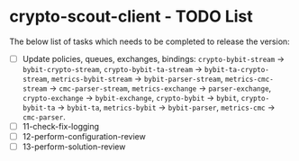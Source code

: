 # crypto-scout-client - TODO List

The below list of tasks which needs to be completed to release the version:

- [ ] Update policies, queues, exchanges, bindings: `crypto-bybit-stream` -> `bybit-crypto-stream`, 
  `crypto-bybit-ta-stream` -> `bybit-ta-crypto-stream`, `metrics-bybit-stream` -> `bybit-parser-stream`, 
  `metrics-cmc-stream` -> `cmc-parser-stream`, `metrics-exchange` -> `parser-exchange`, 
  `crypto-exchange` -> `bybit-exchange`, `crypto-bybit` -> `bybit`, `crypto-bybit-ta` -> `bybit-ta`, 
  `metrics-bybit` -> `bybit-parser`, `metrics-cmc` -> `cmc-parser`.
- [ ] 11-check-fix-logging
- [ ] 12-perform-configuration-review
- [ ] 13-perform-solution-review